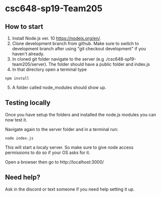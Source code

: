 # csc648-sp19-Team205

## How to start
1. Install Node.js ver. 10 https://nodejs.org/en/.
2. Clone development branch from github. Make sure to switch to development branch after using "git checkout development" if you haven't already.
3. In cloned git folder navigate to the server (e.g ./csc648-sp19-team205/server). The folder should have a public folder and index.js
4. In that directory open a terminal type
```
npm install
```
5. A folder called node_modules should show up.

## Testing locally

Once you have setup the folders and installed the node.js modules you can now test it.

Navigate again to the server folder and in a terminal run:
```
node index.js
```

This will start a localy server. So make sure to give node access permissions to do so if your OS asks for it.

Open a browser then go to http://localhost:3000/

## Need help?

Ask in the discord or text someone if you need help setting it up.
